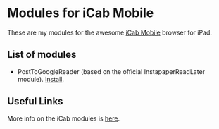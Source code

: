 Modules for iCab Mobile
=======================

These are my modules for the awesome [iCab Mobile](http://www.icab-mobile.de/) browser for iPad.

List of modules
---------------

* PostToGoogleReader (based on the official InstapaperReadLater module). [Install](icabmodule://github.com/vvs/icab_modules/raw/master/PostToGoogleReader.icabmodule).

Useful Links
------------

More info on the iCab modules is [here](http://www.icab.de/blog/2010/02/17/modules-for-icab-mobile/).
